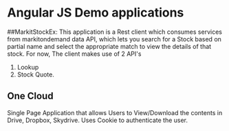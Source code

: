 # Angular JS Demo applications

##MarkitStockEx: 
  This application is a Rest client which consumes services from markitondemand data API, which lets you 
  search for a Stock based on partial name and select the appropriate match to view the details of that stock. 
  For now, The client makes use of 2 API's
  1. Lookup
  2. Stock Quote. 
  
## One Cloud
Single Page Application that allows Users to View/Download the contents in Drive, Dropbox, Skydrive. 
Uses Cookie to authenticate the user. 

